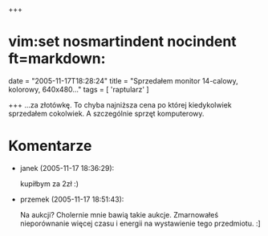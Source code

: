 +++
# vim:set nosmartindent nocindent ft=markdown:
date = "2005-11-17T18:28:24"
title = "Sprzedałem monitor 14-calowy, kolorowy, 640x480..."
tags = [ 'raptularz' ]

+++
...za złotówkę. To chyba najniższa cena po której kiedykolwiek sprzedałem
cokolwiek. A szczególnie sprzęt komputerowy.

# Komentarze

* janek (2005-11-17 18:36:29): <p>kupiłbym za 2zł :)</p>
* przemek (2005-11-17 18:51:43): <p>Na aukcji? Cholernie mnie bawią takie
  aukcje. Zmarnowałeś nieporównanie więcej czasu i energii na wystawienie tego
  przedmiotu. :]</p>
